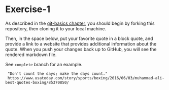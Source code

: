 # Exercise-1

As described in the [git-basics chapter](https://info201.github.io/git-basics.html), you should begin by forking this repository, then cloning it to your local machine.

Then, in the space below, put your favorite quote in a block quote, and provide a link to a website that provides additional information about the quote. When you push your changes back up to GitHub, you will see the rendered markdown file.

See `complete` branch for an example.

```
 "Don’t count the days; make the days count."
 https://www.usatoday.com/story/sports/boxing/2016/06/03/muhammad-ali-best-quotes-boxing/85370850/ 
```